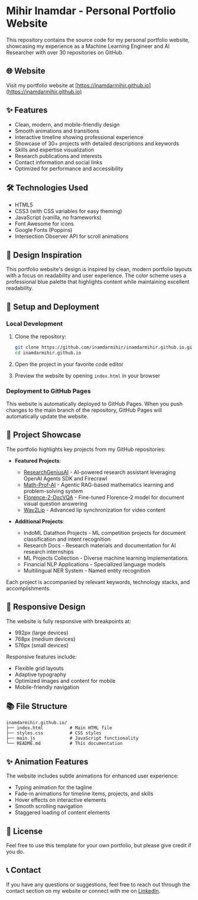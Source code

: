 # Mihir Inamdar - Personal Portfolio Website

This repository contains the source code for my personal portfolio website, showcasing my experience as a Machine Learning Engineer and AI Researcher with over 30 repositories on GitHub.

## 🌐 Website

Visit my portfolio website at [https://inamdarmihir.github.io](https://inamdarmihir.github.io)

## ✨ Features

- Clean, modern, and mobile-friendly design
- Smooth animations and transitions
- Interactive timeline showing professional experience
- Showcase of 30+ projects with detailed descriptions and keywords
- Skills and expertise visualization
- Research publications and interests
- Contact information and social links
- Optimized for performance and accessibility

## 🛠️ Technologies Used

- HTML5
- CSS3 (with CSS variables for easy theming)
- JavaScript (vanilla, no frameworks)
- Font Awesome for icons
- Google Fonts (Poppins)
- Intersection Observer API for scroll animations

## 🎨 Design Inspiration

This portfolio website's design is inspired by clean, modern portfolio layouts with a focus on readability and user experience. The color scheme uses a professional blue palette that highlights content while maintaining excellent readability.

## 🚀 Setup and Deployment

### Local Development

1. Clone the repository:
   ```bash
   git clone https://github.com/inamdarmihir/inamdarmihir.github.io.git
   cd inamdarmihir.github.io
   ```

2. Open the project in your favorite code editor

3. Preview the website by opening `index.html` in your browser

### Deployment to GitHub Pages

This website is automatically deployed to GitHub Pages. When you push changes to the main branch of the repository, GitHub Pages will automatically update the website.

## 📝 Project Showcase

The portfolio highlights key projects from my GitHub repositories:

- **Featured Projects**:
  - [ResearchGeniusAI](https://github.com/inamdarmihir/ResearchGeniusAI) - AI-powered research assistant leveraging OpenAI Agents SDK and Firecrawl
  - [Math-Prof-AI](https://github.com/inamdarmihir/math-prof-ai) - Agentic RAG-based mathematics learning and problem-solving system
  - [Florence-2-DocVQA](https://github.com/inamdarmihir/Florence-2-DocVQA) - Fine-tuned Florence-2 model for document visual question answering
  - [Wav2Lip](https://github.com/inamdarmihir/wav2lip) - Advanced lip synchronization for video content

- **Additional Projects**:
  - IndoML Datathon Projects - ML competition projects for document classification and intent recognition
  - Research Docs - Research materials and documentation for AI research internships
  - ML Projects Collection - Diverse machine learning implementations
  - Financial NLP Applications - Specialized language models
  - Multilingual NER System - Named entity recognition

Each project is accompanied by relevant keywords, technology stacks, and accomplishments.

## 📱 Responsive Design

The website is fully responsive with breakpoints at:
- 992px (large devices)
- 768px (medium devices)
- 576px (small devices)

Responsive features include:
- Flexible grid layouts
- Adaptive typography
- Optimized images and content for mobile
- Mobile-friendly navigation

## 📚 File Structure

```
inamdarmihir.github.io/
├── index.html          # Main HTML file
├── styles.css          # CSS styles
├── main.js             # JavaScript functionality
└── README.md           # This documentation
```

## ✨ Animation Features

The website includes subtle animations for enhanced user experience:
- Typing animation for the tagline
- Fade-in animations for timeline items, projects, and skills
- Hover effects on interactive elements
- Smooth scrolling navigation
- Staggered loading of content elements

## 📄 License

Feel free to use this template for your own portfolio, but please give credit if you do.

## 📞 Contact

If you have any questions or suggestions, feel free to reach out through the contact section on my website or connect with me on [LinkedIn](https://www.linkedin.com/in/inamdarmihir). 